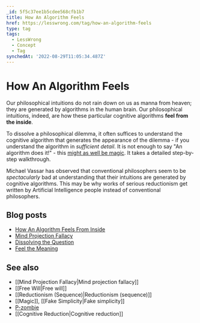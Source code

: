 ```yaml
---
_id: 5f5c37ee1b5cdee568cfb1b7
title: How An Algorithm Feels
href: https://lesswrong.com/tag/how-an-algorithm-feels
type: tag
tags:
  - LessWrong
  - Concept
  - Tag
synchedAt: '2022-08-29T11:05:34.487Z'
---
```

# How An Algorithm Feels

Our philosophical intuitions do not rain down on us as manna from heaven; they are generated by algorithms in the human brain. Our philosophical intuitions, indeed, are how these particular cognitive algorithms **feel from the inside**.

To dissolve a philosophical dilemma, it often suffices to understand the cognitive algorithm that generates the appearance of the dilemma - if you understand the algorithm in *sufficient detail*. It is not enough to say "An algorithm does it!" - this [might as well be magic](http://lesswrong.com/lw/op/fake_reductionism/). It takes a detailed step-by-step walkthrough.

Michael Vassar has observed that conventional philosophers seem to be *spectacularly* bad at understanding that their intuitions are generated by cognitive algorithms. This may be why works of serious reductionism get written by Artificial Intelligence people instead of conventional philosophers.

## Blog posts

- [How An Algorithm Feels From Inside](http://lesswrong.com/lw/no/how_an_algorithm_feels_from_inside/)
- [Mind Projection Fallacy](http://lesswrong.com/lw/oi/mind_projection_fallacy/)
- [Dissolving the Question](http://lesswrong.com/lw/of/dissolving_the_question/)
- [Feel the Meaning](http://lesswrong.com/lw/nq/feel_the_meaning/)

## See also

- [[Mind Projection Fallacy|Mind projection fallacy]]
- [[Free Will|Free will]]
- [[Reductionism (Sequence)|Reductionism (sequence)]]
- [[Magic]], [[Fake Simplicity|Fake simplicity]]
- [P-zombie](https://wiki.lesswrong.com/wiki/P-zombie)
- [[Cognitive Reduction|Cognitive reduction]]